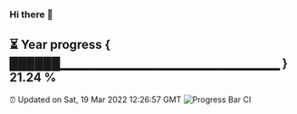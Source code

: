 ### Hi there 👋
⏳ Year progress { ██████▁▁▁▁▁▁▁▁▁▁▁▁▁▁▁▁▁▁▁▁▁▁▁▁ } 21.24 %
---
⏰ Updated on Sat, 19 Mar 2022 12:26:57 GMT
![Progress Bar CI](https://github.com/liununu/liununu/workflows/Progress%20Bar%20CI/badge.svg)
